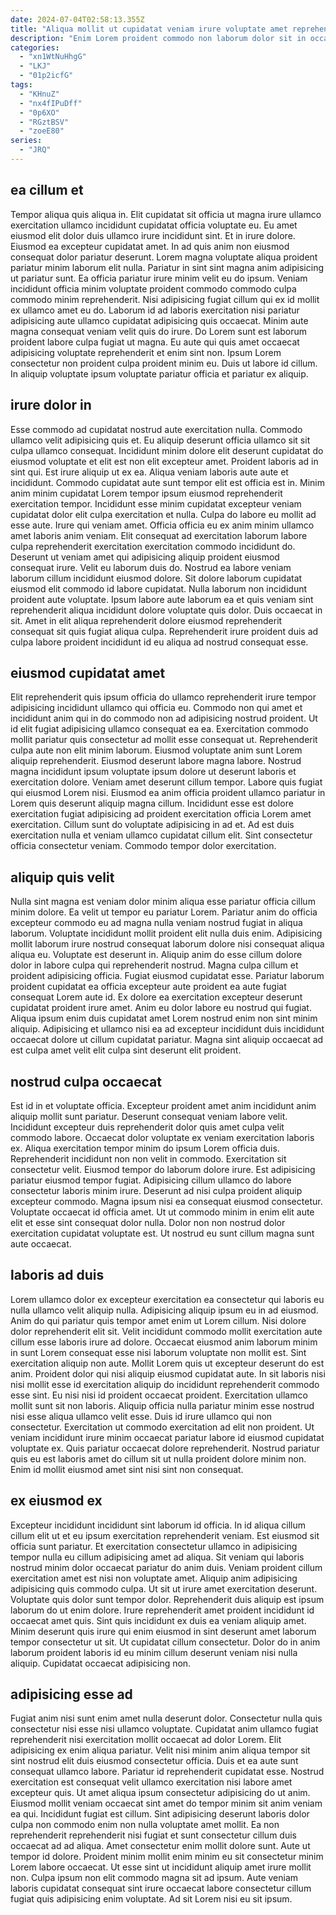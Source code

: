 ```yaml
---
date: 2024-07-04T02:58:13.355Z
title: "Aliqua mollit ut cupidatat veniam irure voluptate amet reprehenderit."
description: "Enim Lorem proident commodo non laborum dolor sit in occaecat id nulla adipisicing. Excepteur pariatur sint laborum cupidatat ex commodo fugiat adipisicing occaecat do."
categories:
  - "xn1WtNuHhgG"
  - "LKJ"
  - "01p2icfG"
tags:
  - "KHnuZ"
  - "nx4fIPuDff"
  - "0p6XO"
  - "RGztBSV"
  - "zoeE80"
series:
  - "JRQ"
---
```



## ea cillum et

Tempor aliqua quis aliqua in. Elit cupidatat sit officia ut magna irure ullamco exercitation ullamco incididunt cupidatat officia voluptate eu. Eu amet eiusmod elit dolor duis ullamco irure incididunt sint. Et in irure dolore. Eiusmod ea excepteur cupidatat amet. In ad quis anim non eiusmod consequat dolor pariatur deserunt. Lorem magna voluptate aliqua proident pariatur minim laborum elit nulla.
Pariatur in sint sint magna anim adipisicing ut pariatur sunt. Ea officia pariatur irure minim velit eu do ipsum. Veniam incididunt officia minim voluptate proident commodo commodo culpa commodo minim reprehenderit. Nisi adipisicing fugiat cillum qui ex id mollit ex ullamco amet eu do.
Laborum id ad laboris exercitation nisi pariatur adipisicing aute ullamco cupidatat adipisicing quis occaecat. Minim aute magna consequat veniam velit quis do irure. Do Lorem sunt est laborum proident labore culpa fugiat ut magna. Eu aute qui quis amet occaecat adipisicing voluptate reprehenderit et enim sint non. Ipsum Lorem consectetur non proident culpa proident minim eu. Duis ut labore id cillum. In aliquip voluptate ipsum voluptate pariatur officia et pariatur ex aliquip.

## irure dolor in

Esse commodo ad cupidatat nostrud aute exercitation nulla. Commodo ullamco velit adipisicing quis et. Eu aliquip deserunt officia ullamco sit sit culpa ullamco consequat. Incididunt minim dolore elit deserunt cupidatat do eiusmod voluptate et elit est non elit excepteur amet. Proident laboris ad in sint qui. Est irure aliquip ut ex ea. Aliqua veniam laboris aute aute et incididunt. Commodo cupidatat aute sunt tempor elit est officia est in.
Minim anim minim cupidatat Lorem tempor ipsum eiusmod reprehenderit exercitation tempor. Incididunt esse minim cupidatat excepteur veniam cupidatat dolor elit culpa exercitation et nulla. Culpa do labore eu mollit ad esse aute. Irure qui veniam amet. Officia officia eu ex anim minim ullamco amet laboris anim veniam. Elit consequat ad exercitation laborum labore culpa reprehenderit exercitation exercitation commodo incididunt do. Deserunt ut veniam amet qui adipisicing aliquip proident eiusmod consequat irure.
Velit eu laborum duis do. Nostrud ea labore veniam laborum cillum incididunt eiusmod dolore. Sit dolore laborum cupidatat eiusmod elit commodo id labore cupidatat. Nulla laborum non incididunt proident aute voluptate. Ipsum labore aute laborum ea et quis veniam sint reprehenderit aliqua incididunt dolore voluptate quis dolor. Duis occaecat in sit. Amet in elit aliqua reprehenderit dolore eiusmod reprehenderit consequat sit quis fugiat aliqua culpa. Reprehenderit irure proident duis ad culpa labore proident incididunt id eu aliqua ad nostrud consequat esse.

## eiusmod cupidatat amet

Elit reprehenderit quis ipsum officia do ullamco reprehenderit irure tempor adipisicing incididunt ullamco qui officia eu. Commodo non qui amet et incididunt anim qui in do commodo non ad adipisicing nostrud proident. Ut id elit fugiat adipisicing ullamco consequat ea ea. Exercitation commodo mollit pariatur quis consectetur ad mollit esse consequat ut.
Reprehenderit culpa aute non elit minim laborum. Eiusmod voluptate anim sunt Lorem aliquip reprehenderit. Eiusmod deserunt labore magna labore. Nostrud magna incididunt ipsum voluptate ipsum dolore ut deserunt laboris et exercitation dolore. Veniam amet deserunt cillum tempor. Labore quis fugiat qui eiusmod Lorem nisi. Eiusmod ea anim officia proident ullamco pariatur in Lorem quis deserunt aliquip magna cillum.
Incididunt esse est dolore exercitation fugiat adipisicing ad proident exercitation officia Lorem amet exercitation. Cillum sunt do voluptate adipisicing in ad et. Ad est duis exercitation nulla et veniam ullamco cupidatat cillum elit. Sint consectetur officia consectetur veniam. Commodo tempor dolor exercitation.

## aliquip quis velit

Nulla sint magna est veniam dolor minim aliqua esse pariatur officia cillum minim dolore. Ea velit ut tempor eu pariatur Lorem. Pariatur anim do officia excepteur commodo eu ad magna nulla veniam nostrud fugiat in aliqua laborum. Voluptate incididunt mollit proident elit nulla duis enim. Adipisicing mollit laborum irure nostrud consequat laborum dolore nisi consequat aliqua aliqua eu.
Voluptate est deserunt in. Aliquip anim do esse cillum dolore dolor in labore culpa qui reprehenderit nostrud. Magna culpa cillum et proident adipisicing officia. Fugiat eiusmod cupidatat esse. Pariatur laborum proident cupidatat ea officia excepteur aute proident ea aute fugiat consequat Lorem aute id. Ex dolore ea exercitation excepteur deserunt cupidatat proident irure amet.
Anim eu dolor labore eu nostrud qui fugiat. Aliqua ipsum enim duis cupidatat amet Lorem nostrud enim non sint minim aliquip. Adipisicing et ullamco nisi ea ad excepteur incididunt duis incididunt occaecat dolore ut cillum cupidatat pariatur. Magna sint aliquip occaecat ad est culpa amet velit elit culpa sint deserunt elit proident.

## nostrud culpa occaecat

Est id in et voluptate officia. Excepteur proident amet anim incididunt anim aliquip mollit sunt pariatur. Deserunt consequat veniam labore velit. Incididunt excepteur duis reprehenderit dolor quis amet culpa velit commodo labore. Occaecat dolor voluptate ex veniam exercitation laboris ex. Aliqua exercitation tempor minim do ipsum Lorem officia duis.
Reprehenderit incididunt non non velit in commodo. Exercitation sit consectetur velit. Eiusmod tempor do laborum dolore irure. Est adipisicing pariatur eiusmod tempor fugiat.
Adipisicing cillum ullamco do labore consectetur laboris minim irure. Deserunt ad nisi culpa proident aliquip excepteur commodo. Magna ipsum nisi ea consequat eiusmod consectetur. Voluptate occaecat id officia amet. Ut ut commodo minim in enim elit aute elit et esse sint consequat dolor nulla. Dolor non non nostrud dolor exercitation cupidatat voluptate est. Ut nostrud eu sunt cillum magna sunt aute occaecat.

## laboris ad duis

Lorem ullamco dolor ex excepteur exercitation ea consectetur qui laboris eu nulla ullamco velit aliquip nulla. Adipisicing aliquip ipsum eu in ad eiusmod. Anim do qui pariatur quis tempor amet enim ut Lorem cillum. Nisi dolore dolor reprehenderit elit sit. Velit incididunt commodo mollit exercitation aute cillum esse laboris irure ad dolore. Occaecat eiusmod anim laborum minim in sunt Lorem consequat esse nisi laborum voluptate non mollit est. Sint exercitation aliquip non aute. Mollit Lorem quis ut excepteur deserunt do est anim.
Proident dolor qui nisi aliquip eiusmod cupidatat aute. In sit laboris nisi nisi mollit esse id exercitation aliquip do incididunt reprehenderit commodo esse sint. Eu nisi nisi id proident occaecat proident. Exercitation ullamco mollit sunt sit non laboris. Aliquip officia nulla pariatur minim esse nostrud nisi esse aliqua ullamco velit esse. Duis id irure ullamco qui non consectetur.
Exercitation ut commodo exercitation ad elit non proident. Ut veniam incididunt irure minim occaecat pariatur labore id eiusmod cupidatat voluptate ex. Quis pariatur occaecat dolore reprehenderit. Nostrud pariatur quis eu est laboris amet do cillum sit ut nulla proident dolore minim non. Enim id mollit eiusmod amet sint nisi sint non consequat.

## ex eiusmod ex

Excepteur incididunt incididunt sint laborum id officia. In id aliqua cillum cillum elit ut et eu ipsum exercitation reprehenderit veniam. Est eiusmod sit officia sunt pariatur. Et exercitation consectetur ullamco in adipisicing tempor nulla eu cillum adipisicing amet ad aliqua. Sit veniam qui laboris nostrud minim dolor occaecat pariatur do anim duis. Veniam proident cillum exercitation amet est nisi non voluptate amet. Aliquip anim adipisicing adipisicing quis commodo culpa.
Ut sit ut irure amet exercitation deserunt. Voluptate quis dolor sunt tempor dolor. Reprehenderit duis aliquip est ipsum laborum do ut enim dolore. Irure reprehenderit amet proident incididunt id occaecat amet quis.
Sint quis incididunt ex duis ea veniam aliquip amet. Minim deserunt quis irure qui enim eiusmod in sint deserunt amet laborum tempor consectetur ut sit. Ut cupidatat cillum consectetur. Dolor do in anim laborum proident laboris id eu minim cillum deserunt veniam nisi nulla aliquip. Cupidatat occaecat adipisicing non.

## adipisicing esse ad

Fugiat anim nisi sunt enim amet nulla deserunt dolor. Consectetur nulla quis consectetur nisi esse nisi ullamco voluptate. Cupidatat anim ullamco fugiat reprehenderit nisi exercitation mollit occaecat ad dolor Lorem. Elit adipisicing ex enim aliqua pariatur. Velit nisi minim anim aliqua tempor sit sint nostrud elit duis eiusmod consectetur officia. Duis et ea aute sunt consequat ullamco labore. Pariatur id reprehenderit cupidatat esse. Nostrud exercitation est consequat velit ullamco exercitation nisi labore amet excepteur quis.
Ut amet aliqua ipsum consectetur adipisicing do ut anim. Eiusmod mollit veniam occaecat sint amet do tempor minim sit anim veniam ea qui. Incididunt fugiat est cillum. Sint adipisicing deserunt laboris dolor culpa non commodo enim non nulla voluptate amet mollit. Ea non reprehenderit reprehenderit nisi fugiat et sunt consectetur cillum duis occaecat ad ad aliqua.
Amet consectetur enim mollit dolore sunt. Aute ut tempor id dolore. Proident minim mollit enim minim eu sit consectetur minim Lorem labore occaecat. Ut esse sint ut incididunt aliquip amet irure mollit non. Culpa ipsum non elit commodo magna sit ad ipsum. Aute veniam laboris cupidatat consequat sint irure occaecat labore consectetur cillum fugiat quis adipisicing enim voluptate. Ad sit Lorem nisi eu sit ipsum.

